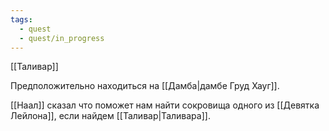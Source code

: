 ```yaml
---
tags:
  - quest
  - quest/in_progress
---
```

[[Таливар]]

Предположительно находиться на [[Дамба|дамбе Груд Хауг]].

[[Наал]] сказал что поможет нам найти сокровища одного из [[Девятка Лейлона]], если найдем [[Таливар|Таливара]].
